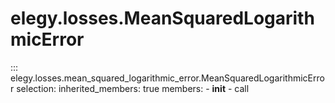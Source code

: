 
# elegy.losses.MeanSquaredLogarithmicError

::: elegy.losses.mean_squared_logarithmic_error.MeanSquaredLogarithmicError
    selection:
        inherited_members: true
        members:
            - __init__
            - call
        